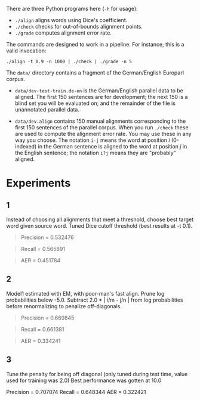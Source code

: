 There are three Python programs here (`-h` for usage):

 - `./align` aligns words using Dice's coefficient.
 - `./check` checks for out-of-bounds alignment points.
 - `./grade` computes alignment error rate.

The commands are designed to work in a pipeline. For instance, this is a valid invocation:

    ./align -t 0.9 -n 1000 | ./check | ./grade -n 5


The `data/` directory contains a fragment of the German/English Europarl corpus.

 - `data/dev-test-train.de-en` is the German/English parallel data to be aligned. The first 150 sentences are for development; the next 150 is a blind set you will be evaluated on; and the remainder of the file is unannotated parallel data.

 - `data/dev.align` contains 150 manual alignments corresponding to the first 150 sentences of the parallel corpus. When you run `./check` these are used to compute the alignment error rate. You may use these in any way you choose. The notation `i-j` means the word at position *i* (0-indexed) in the German sentence is aligned to the word at position *j* in the English sentence; the notation `i?j` means they are "probably" aligned.


Experiments
===========

1
---

Instead of choosing all alignments that meet a threshold, choose best target word given source word.
Tuned Dice cutoff threshold (best results at -t 0.1).

> Precision = 0.532476

> Recall = 0.565891

> AER = 0.451784


2
---

Model1 estimated with EM, with poor-man's fast align.
Prune log probabilities below -5.0.
Subtract 2.0 * | i/m - j/n | from log probabilities before renormalizing
to penalize off-diagonals.

> Precision = 0.669845

> Recall = 0.661381

> AER = 0.334241


3
---

Tune the penalty for being off diagonal (only tuned during test time, value used for training was 2.0)
Best performance was gotten at 10.0

Precision = 0.707074
Recall = 0.648344
AER = 0.322421
